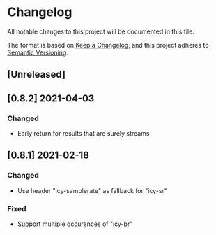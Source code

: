 # Changelog
All notable changes to this project will be documented in this file.

The format is based on [Keep a Changelog](https://keepachangelog.com/en/1.0.0/),
and this project adheres to [Semantic Versioning](https://semver.org/spec/v2.0.0.html).

## [Unreleased]
## [0.8.2] 2021-04-03
### Changed
* Early return for results that are surely streams

## [0.8.1] 2021-02-18
### Changed
* Use header "icy-samplerate" as fallback for "icy-sr"

### Fixed
* Support multiple occurences of "icy-br"
